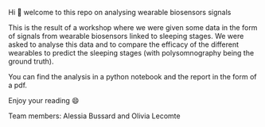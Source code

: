 Hi 👋 welcome to this repo on analysing wearable biosensors signals

This is the result of a workshop where we were given some data in the form of signals from wearable biosensors linked to sleeping stages.
We were asked to analyse this data and to compare the efficacy of the different wearables to predict the sleeping stages (with polysomnography being the ground truth).

You can find the analysis in a python notebook and the report in the form of a pdf.

Enjoy your reading 😄



Team members:
Alessia Bussard and Olivia Lecomte
